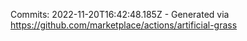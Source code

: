 Commits: 2022-11-20T16:42:48.185Z - Generated via https://github.com/marketplace/actions/artificial-grass
<br>
